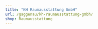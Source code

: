 ```yaml
---
title: "KH Raumausstattung GmbH"
url: /gaggenau/kh-raumausstattung-gmbh/
shop: Raumausstattung
---
```

